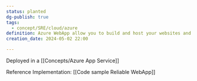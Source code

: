 ```yaml
---
status: planted
dg-publish: true
tags:
  - concept/SRE/cloud/azure
definition: Azure WebApp allow you to build and host your websites and web back-ends
creation_date: 2024-05-02 22:00

---
```


Deployed in a  [[Concepts/Azure App Service]]

Reference Implementation: [[Code sample Reliable WebApp]]
